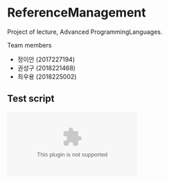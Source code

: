 # ReferenceManagement
Project of lecture, Advanced ProgrammingLanguages.

Team members
- 정이안 (2017227194)
- 권성구 (2018221468)
- 최우용 (2018225002)



## Test script

![3. Assignment_03_test script(권성구, 정이안, 최우용).pptx](https://github.com/Wooyong-Choi/ReferenceManagement/files/2084679/3.Assignment_03_test.script.pptx)
